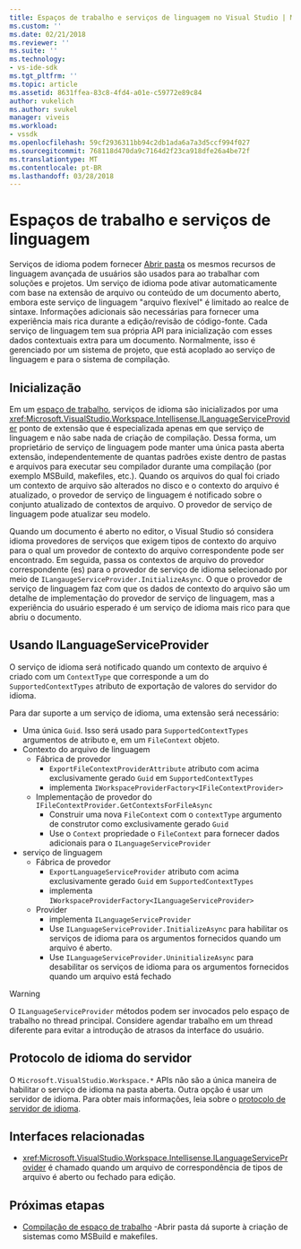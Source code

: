 ```yaml
---
title: Espaços de trabalho e serviços de linguagem no Visual Studio | Microsoft Docs
ms.custom: ''
ms.date: 02/21/2018
ms.reviewer: ''
ms.suite: ''
ms.technology:
- vs-ide-sdk
ms.tgt_pltfrm: ''
ms.topic: article
ms.assetid: 8631ffea-83c8-4fd4-a01e-c59772e89c84
author: vukelich
ms.author: svukel
manager: viveis
ms.workload:
- vssdk
ms.openlocfilehash: 59cf2936311bb94c2db1ada6a7a3d5ccf994f027
ms.sourcegitcommit: 768118d470da9c7164d2f23ca918dfe26a4be72f
ms.translationtype: MT
ms.contentlocale: pt-BR
ms.lasthandoff: 03/28/2018
---
```

# <a name="workspaces-and-language-services"></a>Espaços de trabalho e serviços de linguagem

Serviços de idioma podem fornecer [Abrir pasta](../ide/develop-code-in-visual-studio-without-projects-or-solutions.md) os mesmos recursos de linguagem avançada de usuários são usados para ao trabalhar com soluções e projetos. Um serviço de idioma pode ativar automaticamente com base na extensão de arquivo ou conteúdo de um documento aberto, embora este serviço de linguagem "arquivo flexível" é limitado ao realce de sintaxe. Informações adicionais são necessárias para fornecer uma experiência mais rica durante a edição/revisão de código-fonte. Cada serviço de linguagem tem sua própria API para inicialização com esses dados contextuais extra para um documento. Normalmente, isso é gerenciado por um sistema de projeto, que está acoplado ao serviço de linguagem e para o sistema de compilação.

## <a name="initialization"></a>Inicialização

Em um [espaço de trabalho](workspaces.md), serviços de idioma são inicializados por uma <xref:Microsoft.VisualStudio.Workspace.Intellisense.ILanguageServiceProvider> ponto de extensão que é especializada apenas em que serviço de linguagem e não sabe nada de criação de compilação. Dessa forma, um proprietário de serviço de linguagem pode manter uma única pasta aberta extensão, independentemente de quantas padrões existe dentro de pastas e arquivos para executar seu compilador durante uma compilação (por exemplo MSBuild, makefiles, etc.). Quando os arquivos do qual foi criado um contexto de arquivo são alterados no disco e o contexto do arquivo é atualizado, o provedor de serviço de linguagem é notificado sobre o conjunto atualizado de contextos de arquivo. O provedor de serviço de linguagem pode atualizar seu modelo.

Quando um documento é aberto no editor, o Visual Studio só considera idioma provedores de serviços que exigem tipos de contexto do arquivo para o qual um provedor de contexto do arquivo correspondente pode ser encontrado. Em seguida, passa os contextos de arquivo do provedor correspondente (es) para o provedor de serviço de idioma selecionado por meio de `ILangaugeServiceProvider.InitializeAsync`. O que o provedor de serviço de linguagem faz com que os dados de contexto do arquivo são um detalhe de implementação do provedor de serviço de linguagem, mas a experiência do usuário esperado é um serviço de idioma mais rico para que abriu o documento.

## <a name="using-ilanguageserviceprovider"></a>Usando ILanguageServiceProvider

O serviço de idioma será notificado quando um contexto de arquivo é criado com um `ContextType` que corresponde a um do `SupportedContextTypes` atributo de exportação de valores do servidor do idioma.

Para dar suporte a um serviço de idioma, uma extensão será necessário:

- Uma única `Guid`. Isso será usado para `SupportedContextTypes` argumentos de atributo e, em um `FileContext` objeto.
- Contexto do arquivo de linguagem
  - Fábrica de provedor
    - `ExportFileContextProviderAttribute` atributo com acima exclusivamente gerado `Guid` em `SupportedContextTypes`
    - implementa `IWorkspaceProviderFactory<IFileContextProvider>`
  - Implementação de provedor do `IFileContextProvider.GetContextsForFileAsync`
    - Construir uma nova `FileContext` com o `contextType` argumento de construtor como exclusivamente gerado `Guid`
    - Use o `Context` propriedade o `FileContext` para fornecer dados adicionais para o `ILanguageServiceProvider`
- serviço de linguagem
  - Fábrica de provedor
    - `ExportLanguageServiceProvider` atributo com acima exclusivamente gerado `Guid` em `SupportedContextTypes`
    - implementa `IWorkspaceProviderFactory<ILanguageServiceProvider>`
  - Provider
    - implementa `ILanguageServiceProvider`
    - Use `ILanguageServiceProvider.InitializeAsync` para habilitar os serviços de idioma para os argumentos fornecidos quando um arquivo é aberto.
    - Use `ILanguageServiceProvider.UninitializeAsync` para desabilitar os serviços de idioma para os argumentos fornecidos quando um arquivo está fechado

>[!WARNING]
>O `ILanguageServiceProvider` métodos podem ser invocados pelo espaço de trabalho no thread principal. Considere agendar trabalho em um thread diferente para evitar a introdução de atrasos da interface do usuário.

## <a name="language-server-protocol"></a>Protocolo de idioma do servidor

O `Microsoft.VisualStudio.Workspace.*` APIs não são a única maneira de habilitar o serviço de idioma na pasta aberta. Outra opção é usar um servidor de idioma. Para obter mais informações, leia sobre o [protocolo de servidor de idioma](language-server-protocol.md).

## <a name="related-interfaces"></a>Interfaces relacionadas

- <xref:Microsoft.VisualStudio.Workspace.Intellisense.ILanguageServiceProvider> é chamado quando um arquivo de correspondência de tipos de arquivo é aberto ou fechado para edição.

## <a name="next-steps"></a>Próximas etapas

* [Compilação de espaço de trabalho](workspace-build.md) -Abrir pasta dá suporte à criação de sistemas como MSBuild e makefiles. 